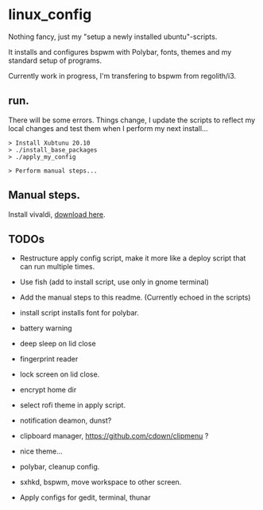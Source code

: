 # linux_config
Nothing fancy, just my "setup a newly installed ubuntu"-scripts.

It installs and configures bspwm with Polybar, fonts, themes and my standard setup of programs.

Currently work in progress, I'm transfering to bspwm from regolith/i3.


## run.
There will be some errors. Things change, I update the scripts to reflect my local changes and test them when I perform my next install...
```
> Install Xubtunu 20.10
> ./install_base_packages
> ./apply_my_config

> Perform manual steps...
```

## Manual steps.
Install vivaldi, [download here](https://vivaldi.com/sv/download/).

## TODOs
- Restructure apply config script, make it more like a deploy script that can run multiple times.
- Use fish (add to install script, use only in gnome terminal)
- Add the manual steps to this readme. (Currently echoed in the scripts)
- install script installs font for polybar.

- battery warning
- deep sleep on lid close
- fingerprint reader
- lock screen on lid close.
- encrypt home dir

- select rofi theme in apply script.

- notification deamon, dunst?
- clipboard manager, https://github.com/cdown/clipmenu ?
- nice theme...
- polybar, cleanup config.
- sxhkd, bspwm, move workspace to other screen.
- Apply configs for gedit, terminal, thunar

